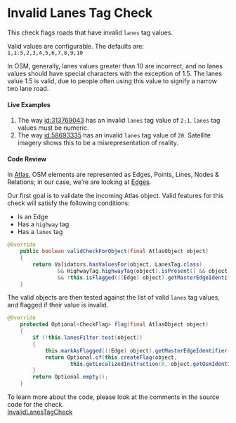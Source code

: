 # Invalid Lanes Tag Check 

This check flags roads that have invalid `lanes` tag values.

Valid values are configurable. The defaults are:  
`1,1.5,2,3,4,5,6,7,8,9,10`

In OSM, generally, lanes values greater than 10 are incorrect, and no lanes values should have special characters with the exception of 1.5. The lanes value 1.5 is valid, due to people often using this value to signify a narrow two lane road.

#### Live Examples

1. The way [id:313769043](https://www.openstreetmap.org/way/313769043) has an invalid `lanes` tag value of `2;1`. `lanes` tag values must be numeric. 
2. The way [id:58693335](https://www.openstreetmap.org/way/58693335) has an invalid `lanes` tag value of `20`. Satellite imagery shows this to be a misrepresentation of reality.

#### Code Review

In [Atlas](https://github.com/osmlab/atlas), OSM elements are represented as Edges, Points, Lines, Nodes & Relations; in our case, we’re are looking at [Edges](https://github.com/osmlab/atlas/blob/dev/src/main/java/org/openstreetmap/atlas/geography/atlas/items/Edge.java).

Our first goal is to validate the incoming Atlas object. Valid features for this check will satisfy the following conditions:

* Is an Edge
* Has a `highway` tag
* Has a `lanes` tag

```java
@Override
    public boolean validCheckForObject(final AtlasObject object)
    {
        return Validators.hasValuesFor(object, LanesTag.class)
                && HighwayTag.highwayTag(object).isPresent() && object instanceof Edge
                && !this.isFlagged(((Edge) object).getMasterEdgeIdentifier());
    }
```

The valid objects are then tested against the list of valid `lanes` tag values, and flagged if their value is invalid.

```java
@Override
    protected Optional<CheckFlag> flag(final AtlasObject object)
    {
        if (!this.lanesFilter.test(object))
        {
            this.markAsFlagged(((Edge) object).getMasterEdgeIdentifier());
            return Optional.of(this.createFlag(object,
                    this.getLocalizedInstruction(0, object.getOsmIdentifier())));
        }
        return Optional.empty();
    }
```

To learn more about the code, please look at the comments in the source code for the check.  
[InvalidLanesTagCheck](../../src/main/java/org/openstreetmap/atlas/checks/validation/tag/InvalidLanesTagCheck.java)